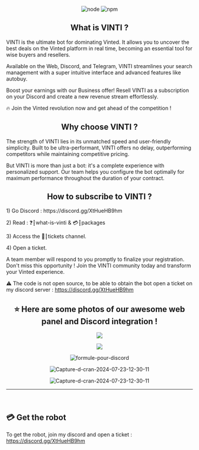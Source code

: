 <p align="center">
  <img alt="node" src="https://img.shields.io/node/v/discord.js?style=for-the-badge">
  <img alt="npm" src="https://img.shields.io/npm/v/discord.js?label=Discord.js&style=for-the-badge">
</p>

<h2 align="center">What is VINTI ?</h2>

<p>VINTI is the ultimate bot for dominating Vinted. It allows you to uncover the best deals on the Vinted platform in real time, becoming an essential tool for wise buyers and resellers.

Available on the Web, Discord, and Telegram, VINTI streamlines your search management with a super intuitive interface and advanced features like autobuy.

Boost your earnings with our Business offer! Resell VINTI as a subscription on your Discord and create a new revenue stream effortlessly.

🔥 Join the Vinted revolution now and get ahead of the competition !</p>

<h2 align="center"> Why choose VINTI ?</h2>
<p>The strength of VINTI lies in its unmatched speed and user-friendly simplicity. Built to be ultra-performant, VINTI offers no delay, outperforming competitors while maintaining competitive pricing.<p>

<p>But VINTI is more than just a bot: it's a complete experience with personalized support. Our team helps you configure the bot optimally for maximum performance throughout the duration of your contract.<p>

<h2 align="center"> How to subscribe to VINTI ?</h2>
<p> 1) Go Discord : https://discord.gg/XtHueHB9hm<p>
<p> 2) Read : ❓┋what-is-vinti & 💳┋packages<p>
<p>3) Access the 📩┋tickets channel.<p>
<p>4) Open a ticket.<p>

<p>A team member will respond to you promptly to finalize your registration. Don't miss this opportunity ! Join the VINTI community today and transform your Vinted experience.<p>


:warning: The code is not open source, to be able to obtain the bot open a ticket on my discord server : https://discord.gg/XtHueHB9hm


<h2 align="center">⭐ Here are some photos of our awesome web panel and Discord integration !</h2>
<p align="center">
  <img align="center" src="https://i.ibb.co/qYbbwny/Capture-d-e-cran-2024-11-14-a-23-19-22.png"></img>
</p>
<p align="center">
  <img align="center" src="https://i.ibb.co/QmCfrG5/Capture-d-e-cran-2024-11-14-a-21-48-17.png"></img>
</p>
<p align="center">
  <img align="center" src="https://i.ibb.co/HqMxKsM/Capture-d-e-cran-2024-11-14-a-22-18-37.png" alt="formule-pour-discord"></img>
</p>
<p align="center">
 <img src="https://i.ibb.co/Jp4qZDX/Capture-d-e-cran-2024-11-14-a-22-19-19.png" alt="Capture-d-cran-2024-07-23-12-30-11"></img>
 </p>
 <p align="center">
 <img src="https://i.ibb.co/6FN0cy8/Capture-d-e-cran-2024-11-14-a-22-19-26.png" alt="Capture-d-cran-2024-07-23-12-30-11"></img>
 </p>
<hr>


<br>


## 💳 Get the robot

To get the robot, join my discord and open a ticket : https://discord.gg/XtHueHB9hm
